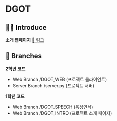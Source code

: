 # DGOT

## 🙋‍♂️ Introduce

**소개 웹페이지** [🔗 링크](https://2021-dgsw-hackathon.github.io/08_DGOT/DGOT_INTRO/introduce/index.html)

## 🚏 Branches

**2학년 코드**

- Web Branch /DGOT_WEB (프로젝트 클라이언트)
- Server Branch /server.py (프로젝트 서버)

**1학년 코드**

- Web Branch /DGOT_SPEECH (음성인식)
- Web Branch /DGOT_INTRO (프로젝트 소개 페이지)
